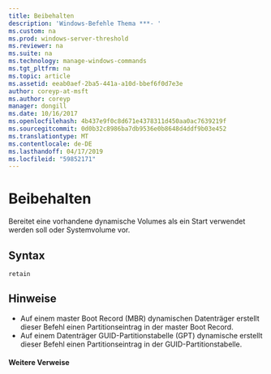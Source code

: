 ```yaml
---
title: Beibehalten
description: 'Windows-Befehle Thema ***- '
ms.custom: na
ms.prod: windows-server-threshold
ms.reviewer: na
ms.suite: na
ms.technology: manage-windows-commands
ms.tgt_pltfrm: na
ms.topic: article
ms.assetid: eeab0aef-2ba5-441a-a10d-bbef6f0d7e3e
author: coreyp-at-msft
ms.author: coreyp
manager: dongill
ms.date: 10/16/2017
ms.openlocfilehash: 4b437e9f0c8d671e4378311d450aa0ac7639219f
ms.sourcegitcommit: 0d0b32c8986ba7db9536e0b8648d4ddf9b03e452
ms.translationtype: MT
ms.contentlocale: de-DE
ms.lasthandoff: 04/17/2019
ms.locfileid: "59852171"
---
```

# <a name="retain"></a>Beibehalten



Bereitet eine vorhandene dynamische Volumes als ein Start verwendet werden soll oder Systemvolume vor.

## <a name="syntax"></a>Syntax

```
retain
```

## <a name="remarks"></a>Hinweise

-   Auf einem master Boot Record (MBR) dynamischen Datenträger erstellt dieser Befehl einen Partitionseintrag in der master Boot Record.
-   Auf einem Datenträger GUID-Partitionstabelle (GPT) dynamische erstellt dieser Befehl einen Partitionseintrag in der GUID-Partitionstabelle.

#### <a name="additional-references"></a>Weitere Verweise

